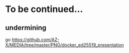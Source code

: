 # To be continued...
## undermining
go https://github.com/AZ-X/MEDIA/tree/master/PNG/docker_ed25519_presentation
